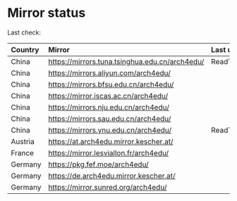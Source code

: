 <script src="./time.js"></script>
# Mirror status
Last check: <script type="text/javascript">localize(1693257305.1698353);</script>

|Country|Mirror|Last update|
|:------|:-----|:----------|
|China|https://mirrors.tuna.tsinghua.edu.cn/arch4edu/|ReadTimeout|
|China|https://mirrors.aliyun.com/arch4edu/|<script type="text/javascript">localize(1693247354);</script>|
|China|https://mirrors.bfsu.edu.cn/arch4edu/|<script type="text/javascript">localize(1693247354);</script>|
|China|https://mirror.iscas.ac.cn/arch4edu/|<script type="text/javascript">localize(1693204182);</script>|
|China|https://mirrors.nju.edu.cn/arch4edu/|<script type="text/javascript">localize(1693160815);</script>|
|China|https://mirrors.sau.edu.cn/arch4edu/|<script type="text/javascript">localize(1693247354);</script>|
|China|https://mirrors.ynu.edu.cn/arch4edu/|ReadTimeout|
|Austria|https://at.arch4edu.mirror.kescher.at/|<script type="text/javascript">localize(1693247354);</script>|
|France|https://mirror.lesviallon.fr/arch4edu/|<script type="text/javascript">localize(1693247354);</script>|
|Germany|https://pkg.fef.moe/arch4edu/|<script type="text/javascript">localize(1693247354);</script>|
|Germany|https://de.arch4edu.mirror.kescher.at/|<script type="text/javascript">localize(1693247354);</script>|
|Germany|https://mirror.sunred.org/arch4edu/|<script type="text/javascript">localize(1693247354);</script>|

<script src="./tablefilter/tablefilter.js"></script>
<script src="./table.js"></script>